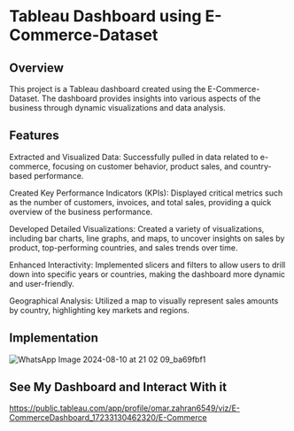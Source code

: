 # Tableau Dashboard using E-Commerce-Dataset

## Overview
This project is a Tableau dashboard created using the E-Commerce-Dataset. 
The dashboard provides insights into various aspects of the business through dynamic visualizations and data analysis.

## Features
Extracted and Visualized Data: Successfully pulled in data related to e-commerce, focusing on customer behavior, product sales, and country-based performance.

Created Key Performance Indicators (KPIs): Displayed critical metrics such as the number of customers, invoices, and total sales, providing a quick overview of the business performance.

Developed Detailed Visualizations: Created a variety of visualizations, including bar charts, line graphs, and maps, to uncover insights on sales by product, top-performing countries, and sales trends over time.

Enhanced Interactivity: Implemented slicers and filters to allow users to drill down into specific years or countries, making the dashboard more dynamic and user-friendly.

Geographical Analysis: Utilized a map to visually represent sales amounts by country, highlighting key markets and regions.

 ## Implementation
 ![WhatsApp Image 2024-08-10 at 21 02 09_ba69fbf1](https://github.com/user-attachments/assets/1faa5a92-09f6-4327-8c5d-ba752396ee85)

## See My Dashboard and Interact With it
 https://public.tableau.com/app/profile/omar.zahran6549/viz/E-CommerceDashboard_17233130462320/E-Commerce

